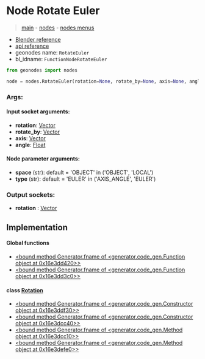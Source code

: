 # Node Rotate Euler

> [main](../structure.md) - [nodes](nodes.md) - [nodes menus](nodes_menus.md)

- [Blender reference](https://docs.blender.org/manual/en/latest/modeling/geometry_nodes/utilities/rotate_euler.html)
- [api reference](https://docs.blender.org/api/current/bpy.types.FunctionNodeRotateEuler.html)
- geonodes name: `RotateEuler`
- bl_idname: `FunctionNodeRotateEuler`

```python
from geonodes import nodes

node = nodes.RotateEuler(rotation=None, rotate_by=None, axis=None, angle=None, space='OBJECT', type='EULER')
```

### Args:

#### Input socket arguments:

- **rotation**: [Vector](Vector.md)
- **rotate_by**: [Vector](Vector.md)
- **axis**: [Vector](Vector.md)
- **angle**: [Float](Float.md)

#### Node parameter arguments:

- **space** (str): default = 'OBJECT' in ('OBJECT', 'LOCAL')
- **type** (str): default = 'EULER' in ('AXIS_ANGLE', 'EULER')

### Output sockets:

- **rotation** : [Vector](Vector.md)

## Implementation

#### Global functions

 - [<bound method Generator.fname of <generator.code_gen.Function object at 0x16e3dd420>>](function.md#rotate_euler)
 - [<bound method Generator.fname of <generator.code_gen.Function object at 0x16e3dd3c0>>](function.md#rotate_axis_angle)
#### class [Rotation](Rotation.md)

 - [<bound method Generator.fname of <generator.code_gen.Constructor object at 0x16e3ddf30>>](Rotation.md#Euler-classmethod)
 - [<bound method Generator.fname of <generator.code_gen.Constructor object at 0x16e3dcc40>>](Rotation.md#AxisAngle-classmethod)
 - [<bound method Generator.fname of <generator.code_gen.Method object at 0x16e3dcc10>>](Rotation.md#rotate_euler)
 - [<bound method Generator.fname of <generator.code_gen.Method object at 0x16e3defe0>>](Rotation.md#rotate_axis_angle)
